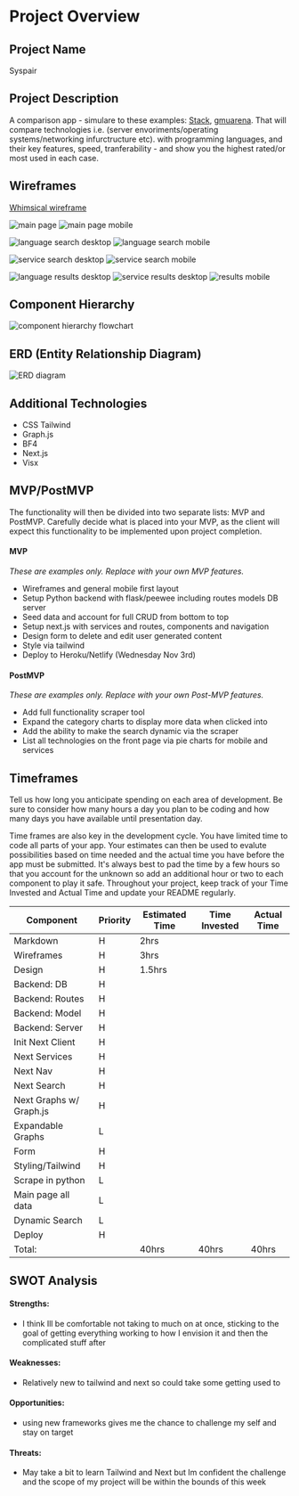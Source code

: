 # Project Overview

## Project Name

Syspair

## Project Description

A comparison app - simulare to these examples: [Stack](http://gpuboss.com/compare-gpus), [gmuarena](https://www.gsmarena.com/compare.php3). That will compare technologies i.e. (server envoriments/operating systems/networking infurctructure etc). with programming languages, and their key features, speed, tranferability - and show you the highest rated/or most used in each case.  

## Wireframes
[Whimsical wireframe](https://whimsical.com/syspair-wireframes-MMSPJScxKpcFVhLhnhasDr)

![main page](https://i.imgur.com/eZdfV2F.png?1)
![main page mobile](https://i.imgur.com/FGsKSQP.png)

![language search desktop](https://i.imgur.com/58Zawhl.png)
![language search mobile](https://i.imgur.com/WALGBzv.png)

![service search desktop](https://i.imgur.com/hL4iO91.png)
![service search mobile](https://i.imgur.com/5x1Lj3B.png)

![language results desktop](https://i.imgur.com/sbZnrtQ.png)
![service results desktop](https://i.imgur.com/Bx86YPR.png)
![results mobile](https://i.imgur.com/gGKi9i8.png)



## Component Hierarchy

![component hierarchy flowchart](https://i.imgur.com/NVZ1WPg.png)

## ERD (Entity Relationship Diagram)

![ERD diagram](https://i.imgur.com/NpaNwP5.png)

## Additional Technologies

- CSS Tailwind
- Graph.js
- BF4
- Next.js
- Visx

## MVP/PostMVP

The functionality will then be divided into two separate lists: MVP and PostMVP.  Carefully decide what is placed into your MVP, as the client will expect this functionality to be implemented upon project completion.  

#### MVP 
*These are examples only. Replace with your own MVP features.*

- Wireframes and general mobile first layout
- Setup Python backend with flask/peewee including routes models DB server
- Seed data and account for full CRUD from bottom to top
- Setup next.js with services and routes, components and navigation
- Design form to delete and edit user generated content
- Style via tailwind
- Deploy to Heroku/Netlify (Wednesday Nov 3rd)
#### PostMVP  
*These are examples only. Replace with your own Post-MVP features.*

- Add full functionality scraper tool
- Expand the category charts to display more data when clicked into
- Add the ability to make the search dynamic via the scraper 
- List all technologies on the front page via pie charts for mobile and services

## Timeframes

Tell us how long you anticipate spending on each area of development. Be sure to consider how many hours a day you plan to be coding and how many days you have available until presentation day.

Time frames are also key in the development cycle.  You have limited time to code all parts of your app.  Your estimates can then be used to evalute possibilities based on time needed and the actual time you have before the app must be submitted. It's always best to pad the time by a few hours so that you account for the unknown so add an additional hour or two to each component to play it safe. Throughout your project, keep track of your Time Invested and Actual Time and update your README regularly.

| Component               | Priority | Estimated Time | Time Invested | Actual Time |
|-------------------------|----------|----------------|---------------|-------------|
| Markdown                | H        | 2hrs           |               |             |
| Wireframes              | H        | 3hrs           |               |             |
| Design                  | H        | 1.5hrs         |               |             |
| Backend: DB             | H        |                |               |             |
| Backend: Routes         | H        |                |               |             |
| Backend: Model          | H        |                |               |             |
| Backend: Server         | H        |                |               |             |
| Init Next Client        | H        |                |               |             |
| Next Services           | H        |                |               |             |
| Next Nav                | H        |                |               |             |
| Next Search             | H        |                |               |             |
| Next Graphs w/ Graph.js | H        |                |               |             |
| Expandable Graphs       | L        |                |               |             |
| Form                    | H        |                |               |             |
| Styling/Tailwind        | H        |                |               |             |
| Scrape in python        | L        |                |               |             |
| Main page all data      | L        |                |               |             |
| Dynamic Search          | L        |                |               |             |
| Deploy                  | H        |                |               |             |
| Total:                  |          | 40hrs          | 40hrs         | 40hrs       |
## SWOT Analysis

#### Strengths:
- I think Ill be comfortable not taking to much on at once, sticking to the goal of getting everything working to how I envision it and then the complicated stuff after 

#### Weaknesses:
- Relatively new to tailwind and next so could take some getting used to 

#### Opportunities:
- using new frameworks gives me the chance to challenge my self and stay on target
#### Threats:
- May take a bit to learn Tailwind and Next but Im confident the challenge and the scope of my project will be within the bounds of this week